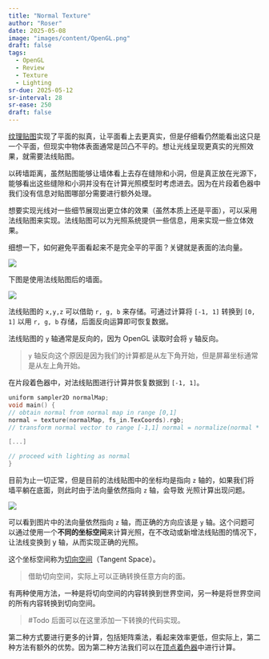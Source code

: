 ```yaml
---
title: "Normal Texture"
author: "Roser"
date: 2025-05-08
image: "images/content/OpenGL.png"
draft: false
tags:
  - OpenGL
  - Review
  - Texture
  - Lighting
sr-due: 2025-05-12
sr-interval: 28
sr-ease: 250
draft: false
---
```

[纹理贴图](../纹理贴图.md)实现了平面的拟真，让平面看上去更真实，但是仔细看仍然能看出这只是一个平面，但现实中物体表面通常是凹凸不平的。想让光线呈现更真实的光照效果，就需要法线贴图。

以砖墙距离，虽然贴图能够让墙体看上去存在缝隙和小洞，但是真正放在光源下，能够看出这些缝隙和小洞并没有在计算光照模型时考虑进去。因为在片段着色器中我们没有信息对贴图哪部分需要进行额外处理。

想要实现光线对一些细节展现出更立体的效果（虽然本质上还是平面），可以采用法线贴图来实现。法线贴图可以为光照系统提供一些信息，用来实现一些立体效果。

细想一下，如何避免平面看起来不是完全平的平面？关键就是表面的法向量。

![](images/法向量映射的表面示意图.png)

下图是使用法线贴图后的墙面。

![](images/法线贴图对比.png)

法线贴图的 `x,y,z` 可以借助 `r, g, b` 来存储。可通过计算将 `[-1, 1]` 转换到 `[0, 1]` 以用 `r, g, b` 存储，后面反向运算即可恢复数据。

法线贴图的 `y` 轴通常是反向的，因为 OpenGL 读取时会将 `y` 轴反向。

> `y` 轴反向这个原因是因为我们的计算都是从左下角开始，但是屏幕坐标通常是从左上角开始。

在片段着色器中，对法线贴图进行计算并恢复数据到 `[-1, 1]`。

```c
uniform sampler2D normalMap;
void main() {
// obtain normal from normal map in range [0,1]
normal = texture(normalMap, fs_in.TexCoords).rgb;
// transform normal vector to range [-1,1] normal = normalize(normal * 2.0 - 1.0);

[...]

// proceed with lighting as normal
}
```

目前为止一切正常，但是目前的法线贴图中的坐标均是指向 `z` 轴的，如果我们将墙平躺在底面，则此时由于法向量依然指向 `z` 轴，会导致 光照计算出现问题。

![](images/法线贴图未进行坐标变换时产生的光照错误.png)

可以看到图片中的法向量依然指向 `z` 轴，而正确的方向应该是 `y` 轴。这个问题可以通过使用一个**不同的坐标空间**来计算光照，在不改动或新增法线贴图的情况下，让法线变换到 y 轴，从而实现正确的光照。

这个坐标空间称为[切向空间](../../Graphics/切向空间.md)（Tangent Space）。

> 借助切向空间，实际上可以正确转换任意方向的面。

有两种使用方法，一种是将切向空间的内容转换到世界空间，另一种是将世界空间的所有内容转换到切向空间。

> #Todo 后面可以在这里添加一下转换的代码实现。

第二种方式要进行更多的计算，包括矩阵乘法，看起来效率更低，但实际上，第二种方法有额外的优势。因为第二种方法我们可以在[顶点着色器](../Shader/顶点着色器.md)中进行计算。